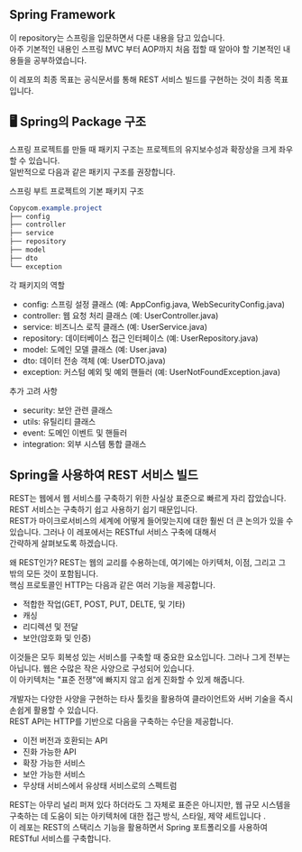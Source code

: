 ## Spring Framework

이 repository는 스프링을 입문하면서 다룬 내용을 담고 있습니다.  
아주 기본적인 내용인 스프링 MVC 부터 AOP까지 처음 접할 때 알아야 할 기본적인 내용들을 공부하였습니다.

이 레포의 최종 목표는 공식문서를 통해 REST 서비스 빌드를 구현하는 것이 최종 목표입니다.

## 🖥️ Spring의 Package 구조
스프링 프로젝트를 만들 때 패키지 구조는 프로젝트의 유지보수성과 확장상을 크게 좌우할 수 있습니다.  
일반적으로 다음과 같은 패키지 구조를 권장합니다.

스프링 부트 프로젝트의 기본 패키지 구조
```java
Copycom.example.project
├── config
├── controller
├── service
├── repository
├── model
├── dto
└── exception
```
각 패키지의 역할

- config: 스프링 설정 클래스 (예: AppConfig.java, WebSecurityConfig.java)
- controller: 웹 요청 처리 클래스 (예: UserController.java)
- service: 비즈니스 로직 클래스 (예: UserService.java)
- repository: 데이터베이스 접근 인터페이스 (예: UserRepository.java)
- model: 도메인 모델 클래스 (예: User.java)
- dto: 데이터 전송 객체 (예: UserDTO.java)
- exception: 커스텀 예외 및 예외 핸들러 (예: UserNotFoundException.java)

추가 고려 사항
- security: 보안 관련 클래스
- utils: 유틸리티 클래스
- event: 도메인 이벤트 및 핸들러
- integration: 외부 시스템 통합 클래스

## Spring을 사용하여 REST 서비스 빌드
REST는 웹에서 웹 서비스를 구축하기 위한 사실상 표준으로 빠르게 자리 잡았습니다. REST 서비스는 구축하기 쉽고 사용하기 쉽기 때문입니다.  
REST가 마이크로서비스의 세계에 어떻게 들어맞는지에 대한 훨씬 더 큰 논의가 있을 수 있습니다. 그러나 이 레포에서는 RESTful 서비스 구축에 대해서  
간략하게 살펴보도록 하겠습니다.

왜 REST인가? REST는 웹의 교리를 수용하는데, 여기에는 아키텍처, 이점, 그리고 그 밖의 모든 것이 포함됩니다.  
핵심 프로토콜인 HTTP는 다음과 같은 여러 기능을 제공합니다.
- 적합한 작업(GET, POST, PUT, DELTE, 및 기타)
- 캐싱
- 리디렉션 및 전달
- 보안(암호화 및 인증)

이것들은 모두 회복성 있는 서비스를 구축할 때 중요한 요소입니다.  그러나 그게 전부는 아닙니다. 웹은 수많은 작은 사양으로 구성되어 있습니다.  
이 아키텍처는 "표준 전쟁"에 빠지지 않고 쉽게 진화할 수 있게 해줍니다.

개발자는 다양한 사양을 구현하는 타사 툴킷을 활용하여 클라이언트와 서버 기술을 즉시 손쉽게 활용할 수 있습니다.  
REST API는 HTTP를 기반으로 다음을 구축하는 수단을 제공합니다. 

- 이전 버전과 호환되는 API
- 진화 가능한 API
- 확장 가능한 서비스
- 보안 가능한 서비스
- 무상태 서비스에서 유상태 서비스로의 스펙트럼

REST는 아무리 널리 퍼져 있다 하더라도 그 자체로 표준은 아니지만, 웹 규모 시스템을 구축하는 데 도움이 되는 아키텍처에 대한 접근 방식, 스타일, 제약 세트입니다 .  
이 레포는 REST의 스택리스 기능을 활용하면서 Spring 포트폴리오를 사용하여 RESTful 서비스를 구축합니다.